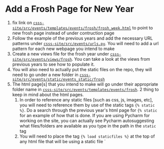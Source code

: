 # Add a Frosh Page for New Year

1. fix link on [`csss-site/src/events/templates/events/frosh/frosh_week.html`](../csss-site/src/events/templates/events/frosh/frosh_week.html) to point to new frosh page instead of under contruction page
2. Follow the example of the previous years and add the necessary URL patterns under [`csss-site/src/events/urls.py`](../csss-site/src/events/urls.py). You will need to add a url pattern for each new webpage you intend to make
3. Create a new views file for the frosh year under [`csss-site/src/events/views/frosh`](../csss-site/src/events/views/frosh). You can take a look at the views from previous years to see how to populate it.
4. You will also need to actually put the static files on the repo, they will need to go under a new folder in [`csss-site/src/events/static/events_static/frosh`](../csss-site/src/events/static/events_static/frosh)
5. The html page[s] that you intend to make will go under their appropriate folder name in [`csss-site/src/events/templates/events/frosh`](../csss-site/src/events/templates/events/frosh).
   2 thing to keep in mind about the html pages.
   1. In order to reference any static files [such as css, js, images, etc], you will need to reference them by use of the static tags `{% static %}`. Do a search through the previous year's html page for `{% static` for an example of how that is done. If you are using Pycharm for working on the site, you can actually see Pycharm autosuggesting what files/folders are available as you type in the path in the `static` tag
   2. You will need to place the tag `{% load staticfiles %}` at the top of any html file that will be using a static file
`
